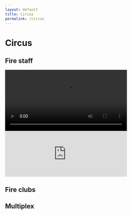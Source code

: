 ```yaml
---
layout: default
title: Circus
permalink: /circus
---
```


# Circus

## Fire staff
<video width = 400 controls>
    <source src="https://youtu.be/oBLuJbg3j6s">
</video>
<embed type="video/webm" src="https://youtu.be/oBLuJbg3j6s" width="400" height ="auto">

## Fire clubs

## Multiplex

